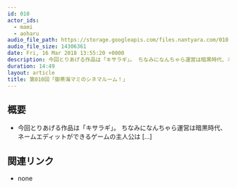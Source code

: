 ```yaml
---
id: 010
actor_ids:
  - mami
  - aoharu
audio_file_path: https://storage.googleapis.com/files.nantyara.com/010.mp3
audio_file_size: 14306361
date: Fri, 16 Mar 2018 13:55:20 +0000
description: 今回とりあげる作品は「キサラギ」。 ちなみになんちゃら運営は暗黒時代、ネームエディットができるゲームの主人公は [&#8230;]
duration: 14:49
layout: article
title: 第010回「御茶海マミのシネマルーム！」
---
```

## 概要

* 今回とりあげる作品は「キサラギ」。 ちなみになんちゃら運営は暗黒時代、ネームエディットができるゲームの主人公は [&#8230;]

## 関連リンク

* none
